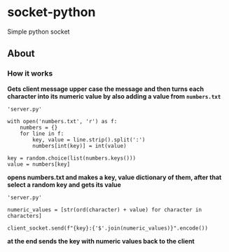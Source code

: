 # socket-python
Simple python socket

## About

### How it works

**Gets client message upper case the message and then turns each character into its numeric value by also adding a value from `numbers.txt`**


```tsx
'server.py'

with open('numbers.txt', 'r') as f:
    numbers = {}
    for line in f:
        key, value = line.strip().split(':')
        numbers[int(key)] = int(value)

key = random.choice(list(numbers.keys()))
value = numbers[key]
```

**opens numbers.txt and makes a key, value dictionary of them, after that select a random key and gets its value**


```tsx
'server.py'

numeric_values = [str(ord(character) + value) for character in characters]

client_socket.send(f"{key}:{'$'.join(numeric_values)}".encode())
```

**at the end sends the key with numeric values back to the client**
